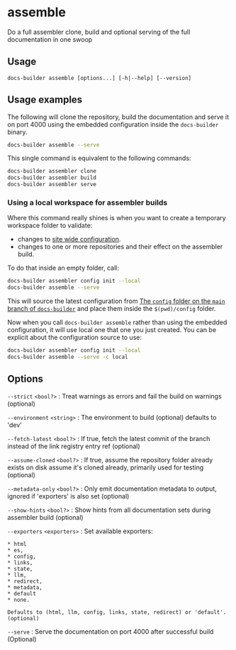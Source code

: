 # assemble

Do a full assembler clone, build and optional serving of the full documentation in one swoop

## Usage

```
docs-builder assemble [options...] [-h|--help] [--version]
```



## Usage examples

The following will clone the repository, build the documentation and serve it on port 4000 using the embedded configuration inside the `docs-builder` binary.

```bash
docs-builder assemble --serve
```

This single command is equivalent to the following commands:

```bash
docs-builder assembler clone
docs-builder assembler build
docs-builder assembler serve
```

### Using a local workspace for assembler builds

Where this command really shines is when you want to create a temporary workspace folder to validate:

* changes to [site wide configuration](../../configure/site/index.md).
* changes to one or more repositories and their effect on the assembler build.

To do that inside an empty folder, call:

```bash
docs-builder assembler config init --local
docs-builder assemble --serve
```

This will source the latest configuration from [The `config` folder on the `main` branch of `docs-builder`](https://github.com/elastic/docs-builder/tree/main/config)
and place them inside the `$(pwd)/config` folder.

Now when you call `docs-builder assemble` rather than using the embedded configuration, it will use local one that one you just created.
You can be explicit about the configuration source to use:

```bash
docs-builder assembler config init --local
docs-builder assemble --serve -c local
```

## Options

`--strict` `<bool?>`
:   Treat warnings as errors and fail the build on warnings (optional)

`--environment` `<string>`
:   The environment to build (optional) defaults to 'dev'

`--fetch-latest` `<bool?>`
:   If true, fetch the latest commit of the branch instead of the link registry entry ref (optional)

`--assume-cloned` `<bool?>`
:   If true, assume the repository folder already exists on disk assume it's cloned already, primarily used for testing (optional)

`--metadata-only` `<bool?>`
:   Only emit documentation metadata to output, ignored if 'exporters' is also set (optional)

`--show-hints` `<bool?>`
:   Show hints from all documentation sets during assembler build (optional)

`--exporters` `<exporters>`
:   Set available exporters:   

    * html
    * es, 
    * config, 
    * links, 
    * state, 
    * llm, 
    * redirect, 
    * metadata,
    * default
    * none. 

    Defaults to (html, llm, config, links, state, redirect) or 'default'. (optional)

`--serve`
:   Serve the documentation on port 4000 after successful build (Optional)